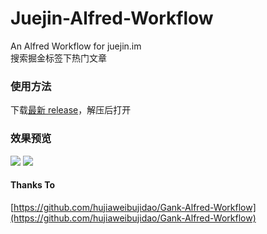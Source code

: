 # Juejin-Alfred-Workflow
An Alfred Workflow for juejin.im  
 搜索掘金标签下热门文章
### 使用方法
下载[最新 release](https://github.com/kingideayou/Juejin-Alfred-Workflow/releases)，解压后打开

### 效果预览
![](http://ww1.sinaimg.cn/mw690/6db4aff6gy1fm1f1oo5npj20ue0p6q8t.jpg)
![](http://ww1.sinaimg.cn/mw690/6db4aff6gy1fm1f23ruoyj20u60p2tea.jpg)

#### Thanks To
[https://github.com/hujiaweibujidao/Gank-Alfred-Workflow](https://github.com/hujiaweibujidao/Gank-Alfred-Workflow)
